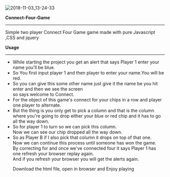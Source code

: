 ![2018-11-03_13-24-33](https://user-images.githubusercontent.com/41961497/47949623-66441500-df6c-11e8-8c50-254e254983d7.gif)
      
<p><b>Connect-Four-Game</b><hr></hr>Simple two player Connect Four Game game made with pure Javascript ,CSS and jquery</p>
 <p><b>Usage</b></p>
 <hr></hr>
  <ul>
<li>While starting the project you get an alert that says Player 1 enter your name you'll be blue.</li><li>So You first input player 1 and then player to enter your name.You will be red.</li>
<li>So you can give this some other name just give it the name be you hit enter and then we see the screen<br />so says welcome to Connect.<br /></li>
 <li>For the object of this game's connect for your chips in a row and player one player to alternate.</li>
 <li>But the thing is you only get to pick a column and that is the column where you're going to drop either your blue or red chip and it has to go all the way down.<br /></li>
 <li>So for player 1 to turn so we can pick this column.<br />Now we can see our chip dropped all the way down.</li>
<li>So as Player B if I also pick that column it drops on top of that one.<br />Now we can continue this process until someone has won the game.<br />By correcting for and once we've connected four it says Player 1 has one refresh your browser replay again.<br />And if you refresh your browser you will get the alerts again.</li>
<p>Download the html file, open in browser and Enjoy playing</p>
<p>&nbsp;</p>
